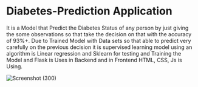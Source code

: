 # Diabetes-Prediction Application
 It is a Model that Predict the Diabetes Status of any person by just giving the some observations so that take the decision on that with the accuracy of 93%+. Due to Trained Model with Data sets so that able to predict very carefully on the previous decision it is supervised learning model using an algorithm is Linear regression and Sklearn for testing and Training the Model and Flask is Uses in Backend and in Frontend HTML, CSS, Js is Using.

![Screenshot (300)](https://user-images.githubusercontent.com/60054130/123393169-7694dc80-d5bb-11eb-9aec-c281bd135feb.png)

